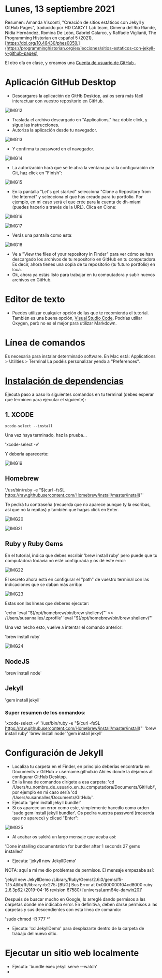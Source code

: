 # Lunes, 13 septiembre 2021

Resumen: Amanda Visconti, "Creación de sitios estáticos con Jekyll y GitHub Pages", traducido por HD CAICYT Lab team, Gimena del Rio Riande, Nidia Hernández, Romina De León, Gabriel Calarco, y Raffaele Viglianti, The Programming Historian en español 5 (2021), [https://doi.org/10.46430/phes0050.](https://programminghistorian.org/es/lecciones/sitios-estaticos-con-jekyll-y-github-pages)

El otro día en clase, y creamos una [Cuenta de usuario de GitHub ](https://programminghistorian.org/es/lecciones/sitios-estaticos-con-jekyll-y-github-pages#cuenta-de-usuario-de-github-).

# Aplicación GitHub Desktop
- Descargaros la aplicación de GitHb Desktop, así os será más fácil interactuar con vuestro repositorio en GitHub.

![IMG12](/img/img12.png)

- Traslada el archivo descargado en "Applications," haz doble click, y sigue las instrucciones.
- Autoriza la aplicación desde tu navegador.

![IMG13](/img/img13.png)

- Y confirma tu password en el navegador.

![IMG14](/img/img14.png)

- La autorización hará que se te abra la ventana para la configuración de Git, haz click en "Finish":

![IMG15](/img/img15.png)

- En la pantalla "Let's get started" selecciona "Clone a Repository from the Internet" y selecciona el que has creado para tu portfolio. Por ejemplo, en mi caso será el que crée para la cuenta de dh-miami (puedes hacerlo a través de la URL). Clica en Clone:

![IMG16](/img/img16.png)

![IMG17](/img/img17.png)

- Verás una pantalla como esta:

![IMG18](/img/img18.png)

- Ve a "View the files of your repository in Finder" para ver cómo se han descargado los archivos de tu repositorio en GitHub en tu computadora. Es decir, ahora tienes una copia de tu repositorio (tu futuro portfolio) en loca.
- Ok, ahora ya estás listo para trabajar en tu computadora y subir nuevos archivos en GitHub.

# Editor de texto
- Puedes utilizar cualquier opción de las que te recomienda el tutorial. También es una buena opción, [Visual Studio Code](https://code.visualstudio.com/). Podrías utiliar Oxygen, però no es el mejor para utilizar Markdown.

# Línea de comandos
Es necesaria para instalar determinado software.
En Mac está: Applications > Utilities > Terminal
La podéis personalizar yendo a "Preferences".

# [Instalación de dependencias](https://programminghistorian.org/es/lecciones/sitios-estaticos-con-jekyll-y-github-pages#instalaci%C3%B3n-de-dependencias-)

Ejecuta paso a paso lo siguientes comandos en tu terminal (debes esperar que terminen para ejecutar el siguiente):

## 1. XCODE
`xcode-select --install`

Una vez haya terminado, haz la prueba...

'xcode-select -v'

Y debería aparecerte:

![IMG19](/img/img19.png)

## Homebrew

'/usr/bin/ruby -e "$(curl -fsSL https://raw.githubusercontent.com/Homebrew/install/master/install)"'

Te pedirá tu contraseña (recuerda que no aparece aunque ty la escribas, así que no la repitas) y también que hagas click en Enter.

![IMG20](/img/img20.png)

![IMG21](/img/img21.png)

 ## Ruby y Ruby Gems

 En el tutorial, indica que debes escribir 'brew install ruby' pero puede que tu computadora todavía no esté configurada y os dé este error:

![IMG22](/img/img22.png)

El secreto ahora está en configurar el "path" de vuestro terminal con las indicaciones que se daban más arriba:

![IMG23](/img/img23.png)

Estas son las líneas que deberes ejecutar:

'echo 'eval "$(/opt/homebrew/bin/brew shellenv)"' >> /Users/susannalles/.zprofile'
'eval "$(/opt/homebrew/bin/brew shellenv)"'

Una vez hecho esto, vuelve a intentar el comando anterior:

'brew install ruby'

![IMG24](/img/img24.png)

## NodeJS

'brew install node'

## Jekyll

'gem install jekyll'

### Super resumen de los comandos:
'xcode-select -v'
'/usr/bin/ruby -e "$(curl -fsSL https://raw.githubusercontent.com/Homebrew/install/master/install)"'
'brew install ruby'
'brew install node'
'gem install jekyll'

# Configuración de Jekyll

- Localiza tu carpeta en el Finder, en principio deberías encontrarla en Documents > GitHub > username.github.io Ahí es donde la dejamos al configurar GitHub Desktop.
- En la línea de comandos dirígete a esa carpeta: 'cd /Users/tu_nombre_de_usuario_en_tu_computadora/Documents/GitHub/', por ejemplo en mi caso sería 'cd /Users/susannalles/Documents/GitHub/'.
- Ejecuta: 'gem install jekyll bundler'
- Si os aparece un error como este, simplemente hacedlo como orden 'sudo gem install jekyll bundler'. Os pedira vuestra password (recuerda que no aparece) y clicad "Enter":

![IMG25](/img/img25.png)

- Al acabar os saldrá un largo mensaje que acaba así:

'Done installing documentation for bundler after 1 seconds
27 gems installed'

- Ejecuta: 'jekyll new JekyllDemo'

NOTA: aquí a mi me dio problemas de permisos. El mensaje empezaba así:

'jekyll new JekyllDemo
/Library/Ruby/Gems/2.6.0/gems/ffi-1.15.4/lib/ffi/library.rb:275: [BUG] Bus Error at 0x0000000104cd8000
ruby 2.6.3p62 (2019-04-16 revision 67580) [universal.arm64e-darwin20]'

 Después de buscar mucho en Google, lo arreglé dando permisos a las carpetas donde me indicaba error. En definitiva, deben darse permisos a las carpetas y sus descendientes con esta línea de comando:

 'sudo chmod -R 777 *'

 - Ejecuta: 'cd JekyllDemo' para desplazarte dentro de la carpeta de trabajo del nuevo sitio. 

 # Ejecutar un sitio web localmente 

 - Ejecuta: 'bundle exec jekyll serve --watch' 
 - 
